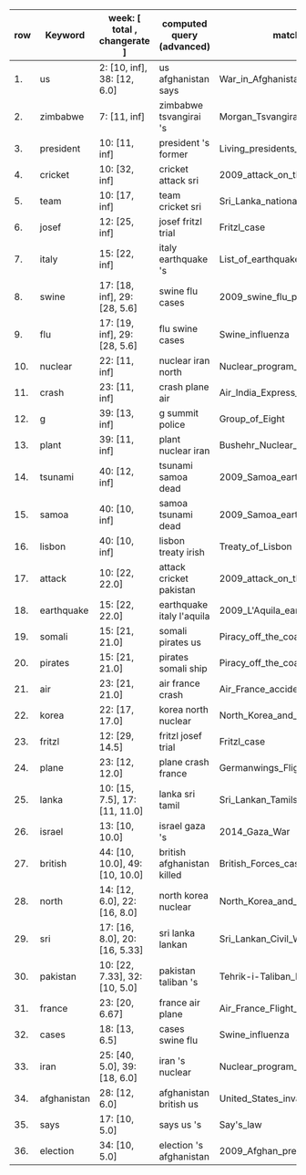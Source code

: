 |row|Keyword|week: [ total , changerate ]| computed query (advanced)  | matching result (advanced) |
|---|---|---|---|---|
| 1. | us | 2: [10, inf], 38: [12, 6.0] | us afghanistan says | War_in_Afghanistan_(2001–present) |
| 2. | zimbabwe | 7: [11, inf] | zimbabwe tsvangirai 's | Morgan_Tsvangirai |
| 3. | president | 10: [11, inf] | president 's former | Living_presidents_of_the_United_States |
| 4. | cricket | 10: [32, inf] | cricket attack sri | 2009_attack_on_the_Sri_Lanka_national_cricket_team |
| 5. | team | 10: [17, inf] | team cricket sri | Sri_Lanka_national_cricket_team |
| 6. | josef | 12: [25, inf] | josef fritzl trial | Fritzl_case |
| 7. | italy | 15: [22, inf] | italy earthquake 's | List_of_earthquakes_in_Italy |
| 8. | swine | 17: [18, inf], 29: [28, 5.6] | swine flu cases | 2009_swine_flu_pandemic |
| 9. | flu | 17: [19, inf], 29: [28, 5.6] | flu swine cases | Swine_influenza |
| 10. | nuclear | 22: [11, inf] | nuclear iran north | Nuclear_program_of_Iran |
| 11. | crash | 23: [11, inf] | crash plane air | Air_India_Express_Flight_1344 |
| 12. | g | 39: [13, inf] | g summit police | Group_of_Eight |
| 13. | plant | 39: [11, inf] | plant nuclear iran | Bushehr_Nuclear_Power_Plant |
| 14. | tsunami | 40: [12, inf] | tsunami samoa dead | 2009_Samoa_earthquake_and_tsunami |
| 15. | samoa | 40: [10, inf] | samoa tsunami dead | 2009_Samoa_earthquake_and_tsunami |
| 16. | lisbon | 40: [10, inf] | lisbon treaty irish | Treaty_of_Lisbon |
| 17. | attack | 10: [22, 22.0] | attack cricket pakistan | 2009_attack_on_the_Sri_Lanka_national_cricket_team |
| 18. | earthquake | 15: [22, 22.0] | earthquake italy l'aquila | 2009_L'Aquila_earthquake |
| 19. | somali | 15: [21, 21.0] | somali pirates us | Piracy_off_the_coast_of_Somalia |
| 20. | pirates | 15: [21, 21.0] | pirates somali ship | Piracy_off_the_coast_of_Somalia |
| 21. | air | 23: [21, 21.0] | air france crash | Air_France_accidents_and_incidents |
| 22. | korea | 22: [17, 17.0] | korea north nuclear | North_Korea_and_weapons_of_mass_destruction |
| 23. | fritzl | 12: [29, 14.5] | fritzl josef trial | Fritzl_case |
| 24. | plane | 23: [12, 12.0] | plane crash france | Germanwings_Flight_9525 |
| 25. | lanka | 10: [15, 7.5], 17: [11, 11.0] | lanka sri tamil | Sri_Lankan_Tamils |
| 26. | israel | 13: [10, 10.0] | israel gaza 's | 2014_Gaza_War |
| 27. | british | 44: [10, 10.0], 49: [10, 10.0] | british afghanistan killed | British_Forces_casualties_in_Afghanistan_since_2001 |
| 28. | north | 14: [12, 6.0], 22: [16, 8.0] | north korea nuclear | North_Korea_and_weapons_of_mass_destruction |
| 29. | sri | 17: [16, 8.0], 20: [16, 5.33] | sri lanka lankan | Sri_Lankan_Civil_War |
| 30. | pakistan | 10: [22, 7.33], 32: [10, 5.0] | pakistan taliban 's | Tehrik-i-Taliban_Pakistan |
| 31. | france | 23: [20, 6.67] | france air plane | Air_France_Flight_8969 |
| 32. | cases | 18: [13, 6.5] | cases swine flu | Swine_influenza |
| 33. | iran | 25: [40, 5.0], 39: [18, 6.0] | iran 's nuclear | Nuclear_program_of_Iran |
| 34. | afghanistan | 28: [12, 6.0] | afghanistan british us | United_States_invasion_of_Afghanistan |
| 35. | says | 17: [10, 5.0] | says us 's | Say's_law |
| 36. | election | 34: [10, 5.0] | election 's afghanistan | 2009_Afghan_presidential_election |